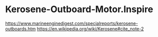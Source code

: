 # Kerosene-Outboard-Motor.Inspire
https://www.marineenginedigest.com/specialreports/kerosene-outboards.htm https://en.wikipedia.org/wiki/Kerosene#cite_note-2
